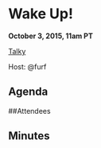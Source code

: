 # Wake Up!

**October 3, 2015, 11am PT**

[Talky](https://talky.io/lessig-tech-wake-up)

Host: @furf

## Agenda

##Attendees

## Minutes
